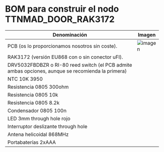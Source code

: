 # BOM para construir el nodo TTNMAD_DOOR_RAK3172
| Denominación | Imagen |
| ------------ | ------ |
| PCB (os lo proporcionamos nosotros sin coste). | ![imagen](https://user-images.githubusercontent.com/52624907/151134268-5d09f414-32c6-4611-819e-ee7c6031266d.png) |
| RAK3172 (versión EU868 con o sin conector uFl). | 
| DRV5032FBDBZR o RI-80 reed switch (el PCB admite ambas opciones, aunque se recomienda la primera) | 
| NTC 10K 3950 | 
| Resistencia 0805 300ohm | 
| Resistencia 0805 10k | 
| Resistencia 0805 8.2k | 
| Condensador 0805 100n | 
| LED 3mm through hole rojo | 
| Interruptor deslizante through hole | 
| Antena helicoidal 868MHz | 
| Portabaterías 2xAAA | 
